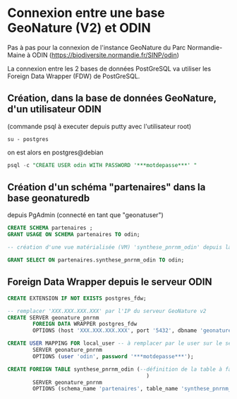 # Connexion entre une base GeoNature (V2) et ODIN

Pas à pas pour la connexion de l'instance GeoNature du Parc Normandie-Maine à ODIN (https://biodiversite.normandie.fr/SINP/odin)

La connexion entre les 2 bases de données PostGreSQL va utiliser les Foreign Data Wrapper (FDW) de PostGreSQL.

## Création, dans la base de données GeoNature, d'un utilisateur ODIN

(commande psql à executer depuis putty avec l'utilisateur root)

```shell
su - postgres
```
on est alors en postgres@debian

```sql
psql -c "CREATE USER odin WITH PASSWORD '***motdepasse***' "
```

## Création d'un schéma "partenaires" dans la base geonaturedb

depuis PgAdmin (connecté en tant que "geonatuser")

```sql
CREATE SCHEMA partenaires ;
GRANT USAGE ON SCHEMA partenaires TO odin;

-- création d'une vue matérialisée (VM) 'synthese_pnrnm_odin' depuis la synthèse de GeoNature (à faire !!!)

GRANT SELECT ON partenaires.synthese_pnrnm_odin TO odin;
```



## Foreign Data Wrapper depuis le serveur ODIN

```sql
CREATE EXTENSION IF NOT EXISTS postgres_fdw;

-- remplacer 'XXX.XXX.XXX.XXX' par l'IP du serveur GeoNature v2
CREATE SERVER geonature_pnrnm
        FOREIGN DATA WRAPPER postgres_fdw
        OPTIONS (host 'XXX.XXX.XXX.XXX', port '5432', dbname 'geonaturedb');

CREATE USER MAPPING FOR local_user -- à remplacer par le user sur le serveur Odin
        SERVER geonature_pnrnm
        OPTIONS (user 'odin', password '***motdepasse***');

CREATE FOREIGN TABLE synthese_pnrnm_odin (--définition de la table à faire ! (ToDo !)
											)
        SERVER geonature_pnrnm
        OPTIONS (schema_name 'partenaires', table_name 'synthese_pnrnm_odin');
```
